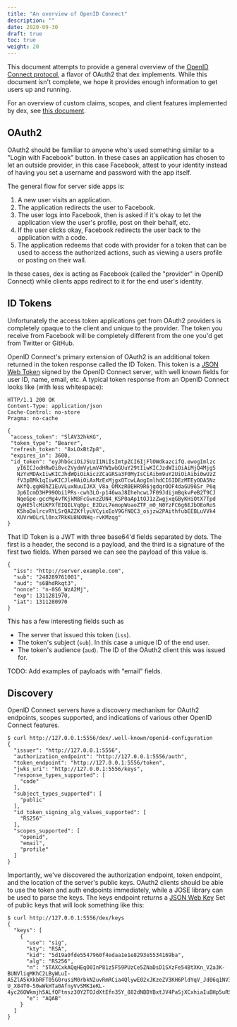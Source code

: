 ```yaml
---
title: "An overview of OpenID Connect"
description: ""
date: 2020-09-30
draft: true
toc: true
weight: 20
---
```


This document attempts to provide a general overview of the [OpenID Connect protocol](https://openid.net/connect/), a flavor of OAuth2 that dex implements. While this document isn't complete, we hope it provides enough information to get users up and running.

For an overview of custom claims, scopes, and client features implemented by dex, see [this document][scopes-claims-clients].

## OAuth2

OAuth2 should be familiar to anyone who's used something similar to a "Login
with Facebook" button. In these cases an application has chosen to let an
outside provider, in this case Facebook, attest to your identity instead of
having you set a username and password with the app itself.

The general flow for server side apps is:

1. A new user visits an application.
1. The application redirects the user to Facebook.
1. The user logs into Facebook, then is asked if it's okay to let the
application view the user's profile, post on their behalf, etc.
1. If the user clicks okay, Facebook redirects the user back to the application
with a code.
1. The application redeems that code with provider for a token that can be used
to access the authorized actions, such as viewing a users profile or posting on
their wall.

In these cases, dex is acting as Facebook (called the "provider" in OpenID
Connect) while clients apps redirect to it for the end user's identity. 

## ID Tokens

Unfortunately the access token applications get from OAuth2 providers is
completely opaque to the client and unique to the provider. The token you
receive from Facebook will be completely different from the one you'd get from
Twitter or GitHub.

OpenID Connect's primary extension of OAuth2 is an additional token returned in
the token response called the ID Token. This token is a [JSON Web Token](
https://tools.ietf.org/html/rfc7519) signed by the OpenID Connect server, with
well known fields for user ID, name, email, etc. A typical token response from
an OpenID Connect looks like (with less whitespace):

```
HTTP/1.1 200 OK
Content-Type: application/json
Cache-Control: no-store
Pragma: no-cache

{
 "access_token": "SlAV32hkKG",
 "token_type": "Bearer",
 "refresh_token": "8xLOxBtZp8",
 "expires_in": 3600,
 "id_token": "eyJhbGciOiJSUzI1NiIsImtpZCI6IjFlOWdkazcifQ.ewogImlzc
   yI6ICJodHRwOi8vc2VydmVyLmV4YW1wbGUuY29tIiwKICJzdWIiOiAiMjQ4Mjg5
   NzYxMDAxIiwKICJhdWQiOiAiczZCaGRSa3F0MyIsCiAibm9uY2UiOiAibi0wUzZ
   fV3pBMk1qIiwKICJleHAiOiAxMzExMjgxOTcwLAogImlhdCI6IDEzMTEyODA5Nz
   AKfQ.ggW8hZ1EuVLuxNuuIJKX_V8a_OMXzR0EHR9R6jgdqrOOF4daGU96Sr_P6q
   Jp6IcmD3HP99Obi1PRs-cwh3LO-p146waJ8IhehcwL7F09JdijmBqkvPeB2T9CJ
   NqeGpe-gccMg4vfKjkM8FcGvnzZUN4_KSP0aAp1tOJ1zZwgjxqGByKHiOtX7Tpd
   QyHE5lcMiKPXfEIQILVq0pc_E2DzL7emopWoaoZTF_m0_N0YzFC6g6EJbOEoRoS
   K5hoDalrcvRYLSrQAZZKflyuVCyixEoV9GfNQC3_osjzw2PAithfubEEBLuVVk4
   XUVrWOLrLl0nx7RkKU8NXNHq-rvKMzqg"
}
```

That ID Token is a JWT with three base64'd fields separated by dots. The first
is a header, the second is a payload, and the third is a signature of the first
two fields. When parsed we can see the payload of this value is.

```
{
  "iss": "http://server.example.com",
  "sub": "248289761001",
  "aud": "s6BhdRkqt3",
  "nonce": "n-0S6_WzA2Mj",
  "exp": 1311281970,
  "iat": 1311280970
}
```

This has a few interesting fields such as

* The server that issued this token (`iss`).
* The token's subject (`sub`). In this case a unique ID of the end user.
* The token's audience (`aud`). The ID of the OAuth2 client this was issued for.

TODO: Add examples of payloads with "email" fields.

## Discovery

OpenID Connect servers have a discovery mechanism for OAuth2 endpoints, scopes
supported, and indications of various other OpenID Connect features.

```
$ curl http://127.0.0.1:5556/dex/.well-known/openid-configuration
{
  "issuer": "http://127.0.0.1:5556",
  "authorization_endpoint": "http://127.0.0.1:5556/auth",
  "token_endpoint": "http://127.0.0.1:5556/token",
  "jwks_uri": "http://127.0.0.1:5556/keys",
  "response_types_supported": [
    "code"
  ],
  "subject_types_supported": [
    "public"
  ],
  "id_token_signing_alg_values_supported": [
    "RS256"
  ],
  "scopes_supported": [
    "openid",
    "email",
    "profile"
  ]
}
```

Importantly, we've discovered the authorization endpoint, token endpoint, and
the location of the server's public keys. OAuth2 clients should be able to use
the token and auth endpoints immediately, while a JOSE library can be used to
parse the keys. The keys endpoint returns a [JSON Web Key](
https://tools.ietf.org/html/rfc7517) Set of public keys that will look
something like this:

```
$ curl http://127.0.0.1:5556/dex/keys
{
  "keys": [
    {
      "use": "sig",
      "kty": "RSA",
      "kid": "5d19a0fde5547960f4edaa1e1e8293e5534169ba",
      "alg": "RS256",
      "n": "5TAXCxkAQqHEqO0InP81z5F59PUzCe5ZNaDsD1SXzFe54BtXKn_V2a3K-BUNVliqMKhC2LByWLuI-A5ZlA5kXkbRFT05G0rusiM0rbkN2uvRmRCia4QlywE02xJKzeZV3KH6PldYqV_Jd06q1NV3WNqtcHN6MhnwRBfvkEIm7qWdPZ_mVK7vayfEnOCFRa7EZqr-U_X84T0-50wWkHTa0AfnyVvSMK1eKL-4yc26OWkmjh5ALfQFtnsz30Y2TOJdXtEfn35Y_882dNBDYBxtJV4PaSjXCxhiaIuBHp5uRS1INyMXCx2ve22ASNx_ERorv6BlXQoMDqaML2bSiN9N8Q",
      "e": "AQAB"
    }
  ]
}
```

[scopes-claims-clients]: custom-scopes-claims-clients.md
